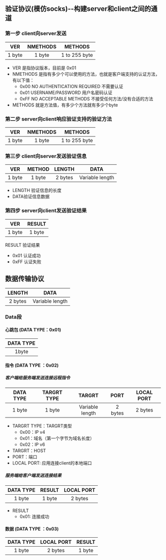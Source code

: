 ## 验证协议(模仿socks)--构建server和client之间的通道

### 第一步 client向server发送
|VER|NMETHODS|METHODS|
|:-----:|:-----:|:-----:|
|1 byte|1 byte|1 to 255 byte|
 - VER 是指协议版本，目前是 0x01
 - NMETHODS 是指有多少个可以使用的方法，也就是客户端支持的认证方法，有以下值：
    - 0x00 NO AUTHENTICATION REQUIRED 不需要认证
    - 0x01 USERNAME/PASSWORD 用户名密码认证
    - 0xFF NO ACCEPTABLE METHODS 不接受任何方法/没有合适的方法
- METHODS 就是方法值，有多少个方法就有多少个byte

### 第二步 server向client响应验证支持的验证方法

|  VER   | NMETHODS |    METHODS    |
| :----: | :------: | :-----------: |
| 1 byte |  1 byte  | 1 to 255 byte |

### 第三步 client向server发送验证信息

|  VER   | METHOD | LENGTH  |      DATA       |
| :----: | :----: | :-----: | :-------------: |
| 1 byte | 1 byte | 2 bytes | Variable length |

- LENGTH 验证信息的长度
- DATA验证信息数据

### 第四步 server向client发送验证结果

|  VER   | RESULT |
| :----: | :----: |
| 1 byte | 1 byte |

RESULT 验证结果

- 0x01 认证成功
- 0xFF 认证失败

## 数据传输协议

|LENGTH| DATA |
|:---:| :---: |
|2 bytes| Variable length |

### Data段

#### 心跳包 (DATA TYPE：0x01)

| DATA TYPE |
| :-------: |
|   1byte   |

#### 指令 (DATA TYPE ：0x02)

##### 客户端给服务端发送连接远程指令

|DATA TYPE|  TARGRT TYPE  |     TARGRT      |  PORT   | LOCAL PORT |
|:----:| :----: | :-------------: | :-----: | :--------: |
|1 byte| 1 byte | Variable length | 2 bytes |  2 bytes   |

- TARGRT TYPE：TARGRT类型
  - 0x00：IP v4
  - 0x01：域名（第一个字节为域名长度）
  - 0x02：IP v6
- TARGRT：HOST
- PORT：端口
- LOCAL PORT: 应用连接client的本地端口

##### 服务端给客户端发送连接结果

|DATA TYPE|   RESULT  | LOCAL PORT |
|:----:|:-------------: | :--------: |
|1 byte| 1 byte |  2 bytes   |

- RESULT
  - 0x01: 连接成功

#### 数据 (DATA TYPE ：0x03)

| DATA TYPE | LOCAL PORT | RESULT |
| :-------: | :--------: | :----: |
|  1 byte   |  2 bytes   | 1 byte |

